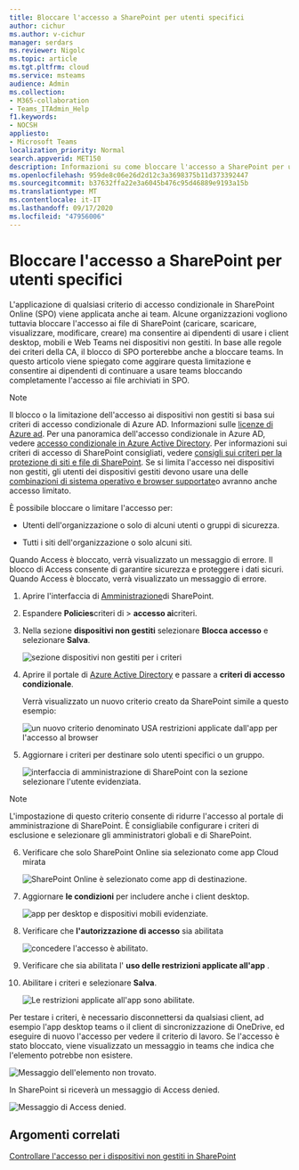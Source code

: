 ```yaml
---
title: Bloccare l'accesso a SharePoint per utenti specifici
author: cichur
ms.author: v-cichur
manager: serdars
ms.reviewer: Nigolc
ms.topic: article
ms.tgt.pltfrm: cloud
ms.service: msteams
audience: Admin
ms.collection:
- M365-collaboration
- Teams_ITAdmin_Help
f1.keywords:
- NOCSH
appliesto:
- Microsoft Teams
localization_priority: Normal
search.appverid: MET150
description: Informazioni su come bloccare l'accesso a SharePoint per utenti specifici
ms.openlocfilehash: 959de8c06e26d2d12c3a3698375b11d373392447
ms.sourcegitcommit: b37632ffa22e3a6045b476c95d46889e9193a15b
ms.translationtype: MT
ms.contentlocale: it-IT
ms.lasthandoff: 09/17/2020
ms.locfileid: "47956006"
---
```

# <a name="block-access-to-sharepoint-for-specific-users"></a>Bloccare l'accesso a SharePoint per utenti specifici

L'applicazione di qualsiasi criterio di accesso condizionale in SharePoint Online (SPO) viene applicata anche ai team. Alcune organizzazioni vogliono tuttavia bloccare l'accesso ai file di SharePoint (caricare, scaricare, visualizzare, modificare, creare) ma consentire ai dipendenti di usare i client desktop, mobili e Web Teams nei dispositivi non gestiti. In base alle regole dei criteri della CA, il blocco di SPO porterebbe anche a bloccare teams. In questo articolo viene spiegato come aggirare questa limitazione e consentire ai dipendenti di continuare a usare teams bloccando completamente l'accesso ai file archiviati in SPO.

> [!Note]
> Il blocco o la limitazione dell'accesso ai dispositivi non gestiti si basa sui criteri di accesso condizionale di Azure AD. Informazioni sulle [licenze di Azure ad](https://azure.microsoft.com/pricing/details/active-directory/). Per una panoramica dell'accesso condizionale in Azure AD, vedere [accesso condizionale in Azure Active Directory](https://docs.microsoft.com/azure/active-directory/conditional-access/overview). Per informazioni sui criteri di accesso di SharePoint consigliati, vedere [consigli sui criteri per la protezione di siti e file di SharePoint](https://docs.microsoft.com/microsoft-365/enterprise/sharepoint-file-access-policies). Se si limita l'accesso nei dispositivi non gestiti, gli utenti dei dispositivi gestiti devono usare una delle [combinazioni di sistema operativo e browser supportate](https://docs.microsoft.com/azure/active-directory/conditional-access/technical-reference#client-apps-condition)o avranno anche accesso limitato.

È possibile bloccare o limitare l'accesso per:

- Utenti dell'organizzazione o solo di alcuni utenti o gruppi di sicurezza.

- Tutti i siti dell'organizzazione o solo alcuni siti.

Quando Access è bloccato, verrà visualizzato un messaggio di errore. Il blocco di Access consente di garantire sicurezza e proteggere i dati sicuri. Quando Access è bloccato, verrà visualizzato un messaggio di errore.

1. Aprire l'interfaccia di [Amministrazione](https://admin.microsoft.com/sharepoint?page=accessControl&modern=true)di SharePoint.

2. Espandere **Policies**criteri di  >  **accesso ai**criteri.

3. Nella sezione **dispositivi non gestiti** selezionare **Blocca accesso** e selezionare **Salva**.

   ![sezione dispositivi non gestiti per i criteri](media/no-sharepoint-access1.png)

4. Aprire il portale di [Azure Active Directory](https://portal.azure.com/#blade/Microsoft_AAD_IAM/ConditionalAccessBlade/Policies) e passare a **criteri di accesso condizionale**.

    Verrà visualizzato un nuovo criterio creato da SharePoint simile a questo esempio:

    ![un nuovo criterio denominato USA restrizioni applicate dall'app per l'accesso al browser](media/no-sharepoint-access2.png)

5. Aggiornare i criteri per destinare solo utenti specifici o un gruppo.

    ![interfaccia di amministrazione di SharePoint con la sezione selezionare l'utente evidenziata.](media/no-sharepoint-access2b.png)

  > [!Note]
> L'impostazione di questo criterio consente di ridurre l'accesso al portale di amministrazione di SharePoint. È consigliabile configurare i criteri di esclusione e selezionare gli amministratori globali e di SharePoint.

6. Verificare che solo SharePoint Online sia selezionato come app Cloud mirata

    ![SharePoint Online è selezionato come app di destinazione.](media/no-sharepoint-access3.png)

7. Aggiornare **le condizioni** per includere anche i client desktop.

    ![app per desktop e dispositivi mobili evidenziate.](media/no-sharepoint-access4.png)

8. Verificare che **l'autorizzazione di accesso** sia abilitata

    ![concedere l'accesso è abilitato.](media/no-sharepoint-access5.png)

9. Verificare che sia abilitata l' **uso delle restrizioni applicate all'app** .

10. Abilitare i criteri e selezionare **Salva**.

    ![Le restrizioni applicate all'app sono abilitate.](media/no-sharepoint-access6.png)

Per testare i criteri, è necessario disconnettersi da qualsiasi client, ad esempio l'app desktop teams o il client di sincronizzazione di OneDrive, ed eseguire di nuovo l'accesso per vedere il criterio di lavoro. Se l'accesso è stato bloccato, viene visualizzato un messaggio in teams che indica che l'elemento potrebbe non esistere.

 ![Messaggio dell'elemento non trovato.](media/access-denied-sharepoint.png)

In SharePoint si riceverà un messaggio di Access denied. 

![Messaggio di Access denied.](media/blocked-access-warning.png)

## <a name="related-topics"></a>Argomenti correlati

[Controllare l'accesso per i dispositivi non gestiti in SharePoint](https://docs.microsoft.com/sharepoint/control-access-from-unmanaged-devices)
